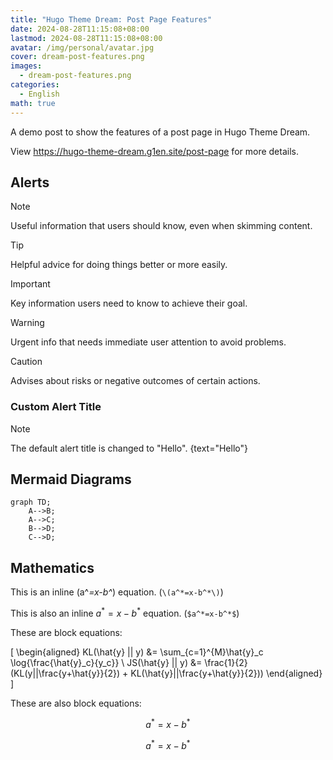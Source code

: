 ```yaml
---
title: "Hugo Theme Dream: Post Page Features"
date: 2024-08-28T11:15:08+08:00
lastmod: 2024-08-28T11:15:08+08:00
avatar: /img/personal/avatar.jpg
cover: dream-post-features.png
images:
  - dream-post-features.png
categories:
  - English
math: true
---
```


A demo post to show the features of a post page in Hugo Theme Dream.

<!--more-->

View <https://hugo-theme-dream.g1en.site/post-page> for more details.

## Alerts

> [!NOTE]
> Useful information that users should know, even when skimming content.

> [!TIP]
> Helpful advice for doing things better or more easily.

> [!IMPORTANT]
> Key information users need to know to achieve their goal.

> [!WARNING]
> Urgent info that needs immediate user attention to avoid problems.

> [!CAUTION]
> Advises about risks or negative outcomes of certain actions.

### Custom Alert Title

> [!NOTE]
> The default alert title is changed to "Hello".
{text="Hello"}

## Mermaid Diagrams

```mermaid
graph TD;
    A-->B;
    A-->C;
    B-->D;
    C-->D;
```

## Mathematics

This is an inline \(a^*=x-b^*\) equation. (`\(a^*=x-b^*\)`)

This is also an inline $a^*=x-b^*$ equation. (`$a^*=x-b^*$`)

These are block equations:

\[
\begin{aligned}
KL(\hat{y} || y) &= \sum_{c=1}^{M}\hat{y}_c \log{\frac{\hat{y}_c}{y_c}} \\
JS(\hat{y} || y) &= \frac{1}{2}(KL(y||\frac{y+\hat{y}}{2}) + KL(\hat{y}||\frac{y+\hat{y}}{2}))
\end{aligned}
\]

These are also block equations:

$$a^*=x-b^*$$

$$
a^*=x-b^*
$$
